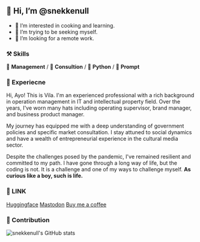 ## 👋 Hi, I’m @snekkenull
- 👀 I’m interested in cooking and learning.
- 🌱 I’m trying to be seeking myself.
- 💞️ I’m looking for a remote work.

### ⚒ Skills
🥪 **Management** / 🥗 **Consultion** / 🍊 **Python** / 🍑 **Prompt**

### 🦖 Experiecne

Hi, Ayo! This is Vila.
I'm an experienced professional with a rich background in operation management in IT and intellectual property field. 
Over the years, I've worn many hats including operating supervisor, brand manager, and business product manager.

My journey has equipped me with a deep understanding of government policies and specific market consultation. 
I stay attuned to social dynamics and have a wealth of entrepreneurial experience in the cultural media sector.

Despite the challenges posed by the pandemic, I've remained resilient and committed to my path. 
I have gone through a long way of life, but the coding is not.
It is a challenge and one of my ways to challenge myself. **As curious like a boy, such is life.**

### 🍉 LINK
[Huggingface](https://huggingface.co/vilarin)
[Mastodon](https://mastodon.social/@vila)
[Buy me a coffee](https://buymeacoffee.com/hivila)

### 🍏 Contribution

![snekkenull's GitHub stats](https://github-readme-stats.vercel.app/api?username=snekkenull&show_icons=true&theme=transparent)
